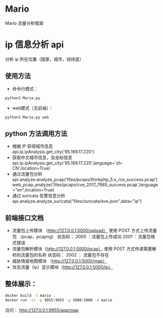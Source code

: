 # Mario
Mario 流量分析框架
# ip 信息分析 api
分析 ip 所在位置（国家，城市，经纬度）
## 使用方法
- 命令行模式：
```python
python3 Mario.py
```
- web模式（无前端）：
```python
python3 Mario.py web
```
## python 方法调用方法
- 根据 IP 获得城市信息  
api.ip.ipAnalysis.get_city('95.169.17.220')
- 获取中文城市信息，及坐标信息  
api.ip.ipAnalysis.get_city('95.169.17.220',language='zh-CN',location=True)
- 通过流量包分析  
api.analyze.analyze_pcap('files/pcaps/thinkphp_5.x_rce_success.pcap')
web_pcap_analyze('files/pcaps/cve_2017_7985_success.pcap',language="en",location=True)
- 通过 suricata 告警信息分析  
api.analyze.analyze_suricata("files/suricata/eve.json",data="ip")

## 前端接口文档
- 流量包上传模块 （http://127.0.0.1:5000/upload）
使用 POST 方式上传流量包 （pcap，pcapng）
状态码：
2000 ：流量包上传成功
2001 ：流量包格式错误
- 流量包解析模块（http://127.0.0.1:5000/pcap）
使用 POST 方式传递需要解析的流量包的名称
状态码：
2002 ： 流量包不存在
- 威胁情报地图模块 （http://127.0.0.1:5000/map）
- 攻击流量（ip）显示模块（http://127.0.0.1:5000/ip）
## 整体展示：
```bash
docker build -t mario .
docker run -it -p 9955:9955 -p 5000:5000 -d mario
```
访问：
http://127.0.0.1:9955/app/map


